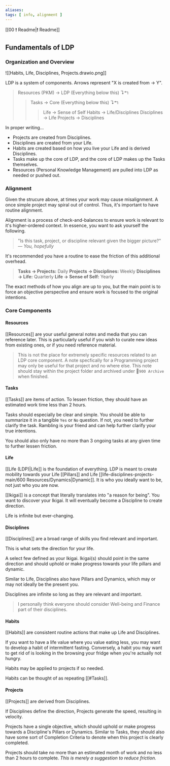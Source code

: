 ```yaml
---
aliases: 
tags: [ info, alignment ]
---
```

[[00 ❗ Readme|❗ Readme]]
## Fundamentals of LDP
### Organization and Overview
![[Habits, Life, Disciplines, Projects.drawio.png]]

LDP is a system of components. Arrows represent "X is created from $\rightarrow$ Y". 

> Resources (PKM) → LDP (Everything below this) ↴↰
>> Tasks → Core (Everything below this) ↴↰
>>> Life → Sense of Self
>>> Habits → Life/Disciplines
>>> Disciplines → Life
>>> Projects → Disciplines

In proper writing...
- Projects are created from Disciplines.
- Disciplines are created from your Life.
- Habits are created based on how you live your Life and is derived Disciplines.
- Tasks make up the core of LDP, and the core of LDP makes up the Tasks themselves.
- Resources (Personal Knowledge Management) are pulled into LDP as needed or pushed out.

### Alignment
Given the strucure above, at times your work may cause misalignment. A once simple project may spiral out of control. Thus, it's important to have routine alignment.

Alignment is a process of check-and-balances to ensure work is relevant to it's higher-ordered context. In essence, you want to ask yourself the following.

> "Is this task, project, or discipline relevant given the bigger picture?" 
> — <cite>You, hopefully</cite>

It's recommended you have a routine to ease the friction of this additional overhead.

> **Tasks $\rightarrow$ Projects:** Daily
> **Projects $\rightarrow$ Disciplines:** Weekly
> **Disciplines $\rightarrow$ Life:** Quarterly
> **Life $\rightarrow$ Sense of Self:** Yearly

The exact methods of how you align are up to you, but the main point is to force an objective perspective and ensure work is focused to the original intentions.

### Core Components
#### Resources
[[Resources]] are your useful general notes and media that you can reference later. This is particularly useful if you wish to curate new ideas from existing ones, or if you need reference material.

> This is not the place for extremely specific resources related to an LDP core component. A note specfically for a Programming project may only be useful for that project and no where else. This note should stay within the project folder and  archived under 📁`900 Archive` when finished.

#### Tasks
[[Tasks]] are items of action. To lessen friction, they should have an estimated work time less than 2 hours.

Tasks should especially be clear and simple. You should be able to summarize it in a tangible `Yes` or `No` question. If not, you need to further clarify the task. Rambling is your friend and can help further clarify your true intentions.

You should also only have no more than 3 ongoing tasks at any given time to further lessen friction. 

#### Life
[[Life (LDP)|Life]] is the foundation of everything. LDP is meant to create mobility towards your Life [[Pillars]] and Life [[life-disciplines-projects-main/600 Resources/Dynamics|Dynamic]]. It is who you ideally want to be, not just who you are now.

[[Ikigai]] is a concept that literally translates into "a reason for being". You want to discover your Ikigai. It will eventually become a Discipline to create direction.

Life is infinite but ever-changing.

#### Disciplines
[[Disciplines]] are a broad range of skills you find relevant and important. 

This is what sets the direction for your life.

A select few defined as your Ikigai. Ikigai(s) should point in the same direction and should uphold or make progress towards your life pillars and dynamic.

Similar to Life, Disciplines also have Pillars and Dynamics, which may or may not ideally be the present you. 

Disciplines are infinite so long as they are relevant and important.

> I personally think everyone should consider Well-being and Finance part of their disciplines.

#### Habits
[[Habits]] are consistent routine actions that make up Life and Disciplines.

If you want to have a life value where you value eating less, you may want to develop a habit of intermittent fasting. Conversely, a habit you may want to get rid of is looking in the browsing your fridge when you're actually not hungry.

Habits may be applied to projects if so needed.

Habits can be thought of as repeating [[#Tasks]].

#### Projects
[[Projects]] are derived from Disciplines. 

If Disciplines define the direction, Projects generate the speed, resulting in velocity.

Projects have a single objective, which should uphold or make progress towards a Discipline's Pillars or Dynamics. Similar to Tasks, they should also have some sort of Completion Criteria to denote when this project is clearly completed.

Projects should take no more than an estimated month of work and no less than 2 hours to complete. *This is merely a suggestion to reduce friction.*